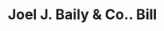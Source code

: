 ---
doi: 10.7916/D8RF765Q
date_other: '1860'
date_other_textual: 1860-1869
form: printed ephemera
genre:
- Invoices
name:
- Joel J. Baily & Co.
object_in_context_url: https://biggert.cul.columbia.edu/items/view/ave_biggert_01421
subject_hierarchical_geographic:
- Philadelphia, Pennsylvania, United States
subject_name:
- Joel J. Baily & Co.
title: Joel J. Baily & Co.. Bill
sort_title: Joel J. Baily & Co.. Bill
call_number: ave_biggert_01421
coordinates:
- 40.00944444444445,-75.13333333333334
pid: ave_biggert_01421
identifiers: ave_biggert_01421
permalink: /biggert/ave_biggert_01421/
layout: iiif-image-page
---